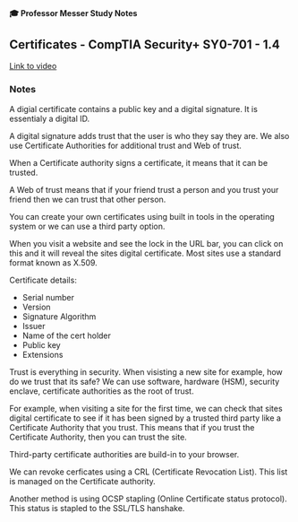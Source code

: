 #### 🎓 Professor Messer Study Notes

## Certificates - CompTIA Security+ SY0-701 - 1.4

[Link to video](https://youtu.be/cLa94BZH_9s?si=xKCjX1TuSwUNDDbT)

### Notes

A digial certificate contains a public key and a digital signature. It is essentialy a digital ID.

A digital signature adds trust that the user is who they say they are. We also use Certificate Authorities for additional trust and Web of trust.

When a Certificate authority signs a certificate, it means that it can be trusted.

A Web of trust means that if your friend trust a person and you trust your friend then we can trust that other person.

You can create your own certificates using built in tools in the operating system or we can use a third party option. 

When you visit a website and see the lock in the URL bar, you can click on this and it will reveal the sites digital certificate. Most sites use a standard format known as X.509.

Certificate details:
- Serial number
- Version
- Signature Algorithm
- Issuer
- Name of the cert holder
- Public key
- Extensions


Trust is everything in security. When visisting a new site for example, how do we trust that its safe? We can use software, hardware (HSM), security enclave, certificate authorities as the root of trust.

For example, when visiting a site for the first time, we can check that sites digital certificate to see if it has been signed by a trusted third party like a Certificate Authority that you trust. This means that if you trust the Certificate Authority, then you can trust the site.

Third-party certificate authorities are build-in to your browser. 

We can revoke cerficates using a CRL (Certificate Revocation List). This list is managed on the Certificate authority. 

Another method is using OCSP stapling (Online Certificate status protocol). This status is stapled to the SSL/TLS hanshake.











